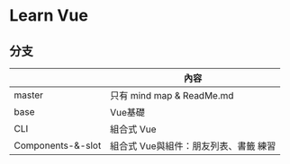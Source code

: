 # Learn Vue

## 分支
| 					 				| 內容																			|
| ----------------- | ---------------------------------------- |
| master		 				| 只有 mind map & ReadMe.md									|
| base						  | Vue基礎																		|
| CLI 						  | 組合式 Vue																|
| Components-&-slot | 組合式 Vue與組件：朋友列表、書籤 練習					 |
